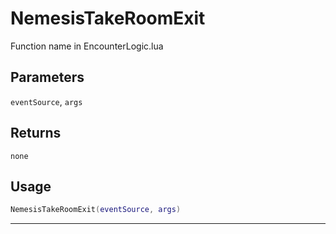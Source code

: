 # NemesisTakeRoomExit
Function name in EncounterLogic.lua
## Parameters
`eventSource`, `args`
## Returns
`none`
## Usage
```lua
NemesisTakeRoomExit(eventSource, args)
```
---

